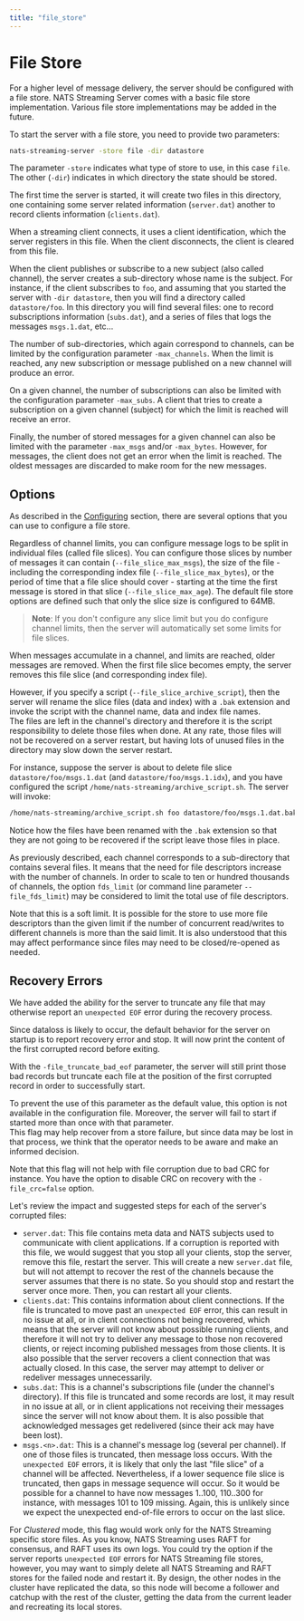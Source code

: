 ```yaml
---
title: "file_store"
---
```

# File Store

For a higher level of message delivery, the server should be configured with a file store. NATS Streaming Server comes with a basic file store implementation. Various file store implementations may be added in the future.

To start the server with a file store, you need to provide two parameters:

```bash
nats-streaming-server -store file -dir datastore
```

The parameter `-store` indicates what type of store to use, in this case `file`. The other \(`-dir`\) indicates in which directory the state should be stored.

The first time the server is started, it will create two files in this directory, one containing some server related information \(`server.dat`\) another to record clients information \(`clients.dat`\).

When a streaming client connects, it uses a client identification, which the server registers in this file. When the client disconnects, the client is cleared from this file.

When the client publishes or subscribe to a new subject \(also called channel\), the server creates a sub-directory whose name is the subject. For instance, if the client subscribes to `foo`, and assuming that you started the server with `-dir datastore`, then you will find a directory called `datastore/foo`. In this directory you will find several files: one to record subscriptions information \(`subs.dat`\), and a series of files that logs the messages `msgs.1.dat`, etc...

The number of sub-directories, which again correspond to channels, can be limited by the configuration parameter `-max_channels`. When the limit is reached, any new subscription or message published on a new channel will produce an error.

On a given channel, the number of subscriptions can also be limited with the configuration parameter `-max_subs`. A client that tries to create a subscription on a given channel \(subject\) for which the limit is reached will receive an error.

Finally, the number of stored messages for a given channel can also be limited with the parameter `-max_msgs` and/or `-max_bytes`. However, for messages, the client does not get an error when the limit is reached. The oldest messages are discarded to make room for the new messages.

## Options

As described in the [Configuring](../cfgfile.md#configuration-file) section, there are several options that you can use to configure a file store.

Regardless of channel limits, you can configure message logs to be split in individual files \(called file slices\). You can configure those slices by number of messages it can contain \(`--file_slice_max_msgs`\), the size of the file - including the corresponding index file \(`--file_slice_max_bytes`\), or the period of time that a file slice should cover - starting at the time the first message is stored in that slice \(`--file_slice_max_age`\). The default file store options are defined such that only the slice size is configured to 64MB.

> **Note**: If you don't configure any slice limit but you do configure channel limits, then the server will automatically set some limits for file slices.

When messages accumulate in a channel, and limits are reached, older messages are removed. When the first file slice becomes empty, the server removes this file slice \(and corresponding index file\).

However, if you specify a script \(`--file_slice_archive_script`\), then the server will rename the slice files \(data and index\) with a `.bak` extension and invoke the script with the channel name, data and index file names.  
The files are left in the channel's directory and therefore it is the script responsibility to delete those files when done. At any rate, those files will not be recovered on a server restart, but having lots of unused files in the directory may slow down the server restart.

For instance, suppose the server is about to delete file slice `datastore/foo/msgs.1.dat` \(and `datastore/foo/msgs.1.idx`\), and you have configured the script `/home/nats-streaming/archive_script.sh`. The server will invoke:

```bash
/home/nats-streaming/archive_script.sh foo datastore/foo/msgs.1.dat.bak datastore/foo/msgs.2.idx.bak
```

Notice how the files have been renamed with the `.bak` extension so that they are not going to be recovered if the script leave those files in place.

As previously described, each channel corresponds to a sub-directory that contains several files. It means that the need for file descriptors increase with the number of channels. In order to scale to ten or hundred thousands of channels, the option `fds_limit` \(or command line parameter `--file_fds_limit`\) may be considered to limit the total use of file descriptors.

Note that this is a soft limit. It is possible for the store to use more file descriptors than the given limit if the number of concurrent read/writes to different channels is more than the said limit. It is also understood that this may affect performance since files may need to be closed/re-opened as needed.

## Recovery Errors

We have added the ability for the server to truncate any file that may otherwise report an `unexpected EOF` error during the recovery process.

Since dataloss is likely to occur, the default behavior for the server on startup is to report recovery error and stop. It will now print the content of the first corrupted record before exiting.

With the `-file_truncate_bad_eof` parameter, the server will still print those bad records but truncate each file at the position of the first corrupted record in order to successfully start.

To prevent the use of this parameter as the default value, this option is not available in the configuration file. Moreover, the server will fail to start if started more than once with that parameter.  
This flag may help recover from a store failure, but since data may be lost in that process, we think that the operator needs to be aware and make an informed decision.

Note that this flag will not help with file corruption due to bad CRC for instance. You have the option to disable CRC on recovery with the `-file_crc=false` option.

Let's review the impact and suggested steps for each of the server's corrupted files:

* `server.dat`: This file contains meta data and NATS subjects used to communicate with client applications. If a corruption is reported with this file, we would suggest that you stop all your clients, stop the server, remove this file, restart the server. This will create a new `server.dat` file, but will not attempt to recover the rest of the channels because the server assumes that there is no state. So you should stop and restart the server once more. Then, you can restart all your clients.
* `clients.dat`: This contains information about client connections. If the file is truncated to move past an `unexpected EOF` error, this can result in no issue at all, or in client connections not being recovered, which means that the server will not know about possible running clients, and therefore it will not try to deliver any message to those non recovered clients, or reject incoming published messages from those clients. It is also possible that the server recovers a client connection that was actually closed. In this case, the server may attempt to deliver or redeliver messages unnecessarily.
* `subs.dat`: This is a channel's subscriptions file \(under the channel's directory\). If this file is truncated and some records are lost, it may result in no issue at all, or in client applications not receiving their messages since the server will not know about them. It is also possible that acknowledged messages get redelivered \(since their ack may have been lost\).
* `msgs.<n>.dat`: This is a channel's message log \(several per channel\). If one of those files is truncated, then message loss occurs. With the `unexpected EOF` errors, it is likely that only the last "file slice" of a channel will be affected. Nevertheless, if a lower sequence file slice is truncated, then gaps in message sequence will occur. So it would be possible for a channel to have now messages 1..100, 110..300 for instance, with messages 101 to 109 missing. Again, this is unlikely since we expect the unexpected end-of-file errors to occur on the last slice.

For _Clustered_ mode, this flag would work only for the NATS Streaming specific store files. As you know, NATS Streaming uses RAFT for consensus, and RAFT uses its own logs. You could try the option if the server reports `unexpected EOF` errors for NATS Streaming file stores, however, you may want to simply delete all NATS Streaming and RAFT stores for the failed node and restart it. By design, the other nodes in the cluster have replicated the data, so this node will become a follower and catchup with the rest of the cluster, getting the data from the current leader and recreating its local stores.

